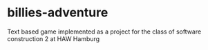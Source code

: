 # billies-adventure
Text based game implemented as a project for the class of software construction 2 at HAW Hamburg